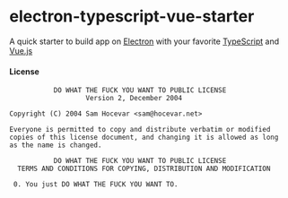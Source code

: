 # electron-typescript-vue-starter

A quick starter to build app on [Electron](https://electronjs.org) with your favorite [TypeScript](https://www.typescriptlang.org/) and [Vue.js](https://vuejs.org/)

#### License

```
           DO WHAT THE FUCK YOU WANT TO PUBLIC LICENSE
                   Version 2, December 2004
 
Copyright (C) 2004 Sam Hocevar <sam@hocevar.net>

Everyone is permitted to copy and distribute verbatim or modified
copies of this license document, and changing it is allowed as long
as the name is changed.
 
           DO WHAT THE FUCK YOU WANT TO PUBLIC LICENSE
  TERMS AND CONDITIONS FOR COPYING, DISTRIBUTION AND MODIFICATION

 0. You just DO WHAT THE FUCK YOU WANT TO.
```
